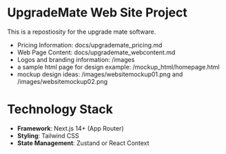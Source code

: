 # UpgradeMate Web Site Project

This is a repostiosity for the upgrade mate software. 

- Pricing Information: docs/upgrademate_pricing.md
- Web Page Content: docs/upgrademate_webcontent.md
- Logos and branding information: /images
- a sample html page for design example: /mockup_html/homepage.html
- mockup design ideas: /images/websitemockup01.png and /images/websitemockup02.png

# Technology Stack
- **Framework**: Next.js 14+ (App Router)
- **Styling**: Tailwind CSS
- **State Management**: Zustand or React Context